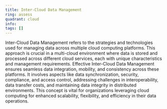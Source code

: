 ```yaml
---
title: Inter-Cloud Data Management
ring: assess
quadrant: cloud
info:
tags: []
---
```


Inter-Cloud Data Management refers to the strategies and technologies used for managing data across multiple cloud computing platforms. This approach is crucial in a multi-cloud environment where data is stored and processed across different cloud services, each with unique characteristics and management requirements. Effective Inter-Cloud Data Management ensures seamless data integration, mobility, and consistency across these platforms. It involves aspects like data synchronization, security, compliance, and access control, addressing challenges in interoperability, data transfer costs, and maintaining data integrity in distributed environments. This concept is vital for organizations leveraging cloud computing for enhanced scalability, flexibility, and efficiency in their data operations.
